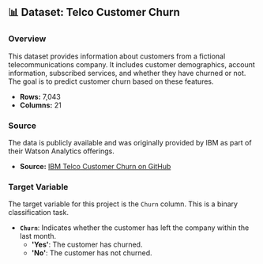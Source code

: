 ## 📊 Dataset: Telco Customer Churn

### Overview

This dataset provides information about customers from a fictional telecommunications company. It includes customer demographics, account information, subscribed services, and whether they have churned or not. The goal is to predict customer churn based on these features.

- **Rows:** 7,043
- **Columns:** 21

### Source

The data is publicly available and was originally provided by IBM as part of their Watson Analytics offerings.

- **Source:** [IBM Telco Customer Churn on GitHub](https://raw.githubusercontent.com/IBM/telco-customer-churn-on-icp4d/master/data/Telco-Customer-Churn.csv)

### Target Variable

The target variable for this project is the `Churn` column. This is a binary classification task.

- **`Churn`**: Indicates whether the customer has left the company within the last month.
  - **'Yes'**: The customer has churned.
  - **'No'**: The customer has not churned.